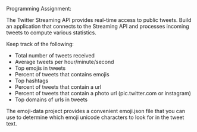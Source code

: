 Programming Assignment:

The Twitter Streaming API provides real-time access to public tweets. 
Build an application that connects to the Streaming API and processes incoming tweets to compute various statistics. 

Keep track of the following:

   - Total number of tweets received
   - Average tweets per hour/minute/second
   - Top emojis in tweets
   - Percent of tweets that contains emojis
   - Top hashtags
   - Percent of tweets that contain a url
   - Percent of tweets that contain a photo url (pic.twitter.com or instagram)
   - Top domains of urls in tweets


The emoji-data project provides a convenient emoji.json file that you can use to determine which emoji unicode characters to look for in the tweet text.
